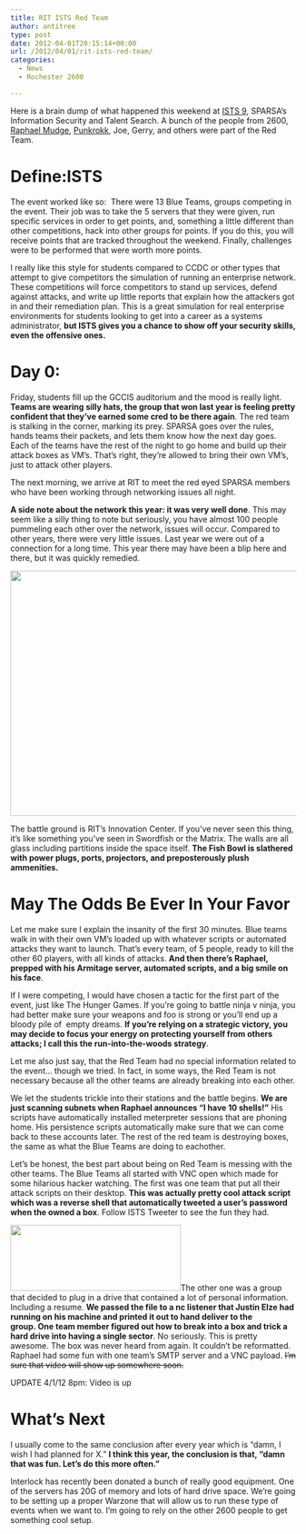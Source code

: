 ```yaml
---
title: RIT ISTS Red Team
author: antitree
type: post
date: 2012-04-01T20:15:14+00:00
url: /2012/04/01/rit-ists-red-team/
categories:
  - News
  - Rochester 2600

---
```

Here is a brain dump of what happened this weekend at [ISTS 9][1], SPARSA&#8217;s Information Security and Talent Search. A bunch of the people from 2600, [Raphael Mudge][2], [Punkrokk][3], Joe, Gerry, and others were part of the Red Team.

# Define:ISTS

The event worked like so:  There were 13 Blue Teams, groups competing in the event. Their job was to take the 5 servers that they were given, run specific services in order to get points, and, something a little different than other competitions, hack into other groups for points. If you do this, you will receive points that are tracked throughout the weekend. Finally, challenges were to be performed that were worth more points.

I really like this style for students compared to CCDC or other types that attempt to give competitors the simulation of running an enterprise network. These competitions will force competitors to stand up services, defend against attacks, and write up little reports that explain how the attackers got in and their remediation plan. This is a great simulation for real enterprise environments for students looking to get into a career as a systems administrator, **but ISTS gives you a chance to show off your security skills, even the offensive ones.**

# Day 0:

Friday, students fill up the GCCIS auditorium and the mood is really light. **Teams are wearing silly hats, the group that won last year is feeling pretty confident that they&#8217;ve earned some cred to be there again**. The red team is stalking in the corner, marking its prey. SPARSA goes over the rules, hands teams their packets, and lets them know how the next day goes. Each of the teams have the rest of the night to go home and build up their attack boxes as VM&#8217;s. That&#8217;s right, they&#8217;re allowed to bring their own VM&#8217;s, just to attack other players.

The next morning, we arrive at RIT to meet the red eyed SPARSA members who have been working through networking issues all night.

**A side note about the network this year: it was very well done**. This may seem like a silly thing to note but seriously, you have almost 100 people pummeling each other over the network, issues will occur. Compared to other years, there were very little issues. Last year we were out of a connection for a long time. This year there may have been a blip here and there, but it was quickly remedied.

[<img class="aligncenter size-full wp-image-163" title="DSC_8838" src="http://www.antitree.com/wp-content/uploads/2012/04/DSC_8838.jpg" alt="" width="800" height="432" srcset="https://www.antitree.com/wp-content/uploads/2012/04/DSC_8838.jpg 800w, https://www.antitree.com/wp-content/uploads/2012/04/DSC_8838-300x162.jpg 300w, https://www.antitree.com/wp-content/uploads/2012/04/DSC_8838-768x415.jpg 768w" sizes="(max-width: 800px) 100vw, 800px" />][4]

The battle ground is RIT&#8217;s Innovation Center. If you&#8217;ve never seen this thing, it&#8217;s like something you&#8217;ve seen in Swordfish or the Matrix. The walls are all glass including partitions inside the space itself. **The Fish Bowl is slathered with power plugs, ports, projectors, and preposterously plush ammenities.**

# May The Odds Be Ever In Your Favor

Let me make sure I explain the insanity of the first 30 minutes. Blue teams walk in with their own VM&#8217;s loaded up with whatever scripts or automated attacks they want to launch. That&#8217;s every team, of 5 people, ready to kill the other 60 players, with all kinds of attacks. **And then there&#8217;s Raphael, prepped with his Armitage server, automated scripts, and a big smile on his face**.

If I were competing, I would have chosen a tactic for the first part of the event, just like The Hunger Games. If you&#8217;re going to battle ninja v ninja, you had better make sure your weapons and foo is strong or you&#8217;ll end up a bloody pile of  empty dreams. **If you&#8217;re relying on a strategic victory, you may decide to focus your energy on protecting yourself from others attacks; I call this the run-into-the-woods strategy**.

Let me also just say, that the Red Team had no special information related to the event&#8230; though we tried. In fact, in some ways, the Red Team is not necessary because all the other teams are already breaking into each other.

We let the students trickle into their stations and the battle begins. **We are just scanning subnets when Raphael announces &#8220;I have 10 shells!&#8221;** His scripts have automatically installed meterpreter sessions that are phoning home. His persistence scripts automatically make sure that we can come back to these accounts later. The rest of the red team is destroying boxes, the same as what the Blue Teams are doing to eachother.

Let&#8217;s be honest, the best part about being on Red Team is messing with the other teams. The Blue Teams all started with VNC open which made for some hilarious hacker watching. The first was one team that put all their attack scripts on their desktop. **This was actually pretty cool attack script which was a reverse shell that automatically tweeted a user&#8217;s password when the owned a box**. Follow ISTS Tweeter to see the fun they had.

[<img class="alignright size-medium wp-image-177" title="pdf" src="http://www.antitree.com/wp-content/uploads/2012/04/pdf1-300x116.png" alt="" width="300" height="116" srcset="https://www.antitree.com/wp-content/uploads/2012/04/pdf1-300x116.png 300w, https://www.antitree.com/wp-content/uploads/2012/04/pdf1.png 477w" sizes="(max-width: 300px) 100vw, 300px" />][5]The other one was a group that decided to plug in a drive that contained a lot of personal information. Including a resume. **We passed the file to a nc listener that Justin Elze had running on his machine and printed it out to hand deliver to the group. One team member figured out how to break into a box and trick a hard drive into having a single sector**. No seriously. This is pretty awesome. The box was never heard from again. It couldn&#8217;t be reformatted. Raphael had some fun with one team&#8217;s SMTP server and a VNC payload. <del>I&#8217;m sure that video will show up somewhere soon.</del>

UPDATE 4/1/12 8pm: Video is up
  


# What&#8217;s Next

I usually come to the same conclusion after every year which is &#8220;damn, I wish I had planned for X.&#8221; **I think this year, the conclusion is that, &#8220;damn that was fun. Let&#8217;s do this more often.&#8221;**

Interlock has recently been donated a bunch of really good equipment. One of the servers has 20G of memory and lots of hard drive space. We&#8217;re going to be setting up a proper Warzone that will allow us to run these type of events when we want to. I&#8217;m going to rely on the other 2600 people to get something cool setup.

 [1]: http://ists.sparsa.org/
 [2]: http://www.hick.org/~raffi/
 [3]: http://twitter.com/#!/punkrokk
 [4]: http://www.antitree.com/wp-content/uploads/2012/04/DSC_8838.jpg
 [5]: http://www.antitree.com/wp-content/uploads/2012/04/pdf1.png
